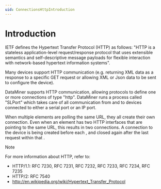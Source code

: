 ```yaml
---
uid: ConnectionsHttpIntroduction
---
```


# Introduction

IETF defines the Hypertext Transfer Protocol (HTTP) as follows: "HTTP is a stateless application-level request/response protocol that uses extensible semantics and self-descriptive message payloads for flexible interaction with network-based hypertext information systems".

Many devices support HTTP communication (e.g. returning XML data as a response to a specific GET request or allowing XML or Json data to be sent to configure the device).

DataMiner supports HTTP communication, allowing protocols to define one or more connections of type "http". DataMiner runs a process called "SLPort" which takes care of all communication from and to devices connected to either a serial port or an IP port.

When multiple elements are polling the same URL, they all create their own connection. Even when an element has two HTTP interfaces that are pointing to the same URL, this results in two connections.
A connection to the device is being created before each <Session>, and closed again after the last request within that <Session>.

> [!NOTE]
> For more information about HTTP, refer to:
>
> - HTTP/1.1: RFC 7230, RFC 7231, RFC 7232, RFC 7233, RFC 7234, RFC 7235
> - HTTP/2: RFC 7540
> - http://en.wikipedia.org/wiki/Hypertext_Transfer_Protocol 
